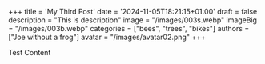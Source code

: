 +++
title = 'My Third Post'
date = '2024-11-05T18:21:15+01:00'
draft = false
description = "This is description"
image = "/images/003s.webp"
imageBig = "/images/003b.webp"
categories = ["bees", "trees", "bikes"]
authors = ["Joe without a frog"]
avatar = "/images/avatar02.png"
+++

Test Content